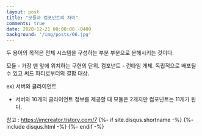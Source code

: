```yaml
---
layout: post
title: "모듈과 컴포넌트의 차이"
comments: true
date: 2020-12-21 00:00:00 -0400
background: '/img/posts/06.jpg'
---
```




두 용어의 목적은 전체 시스템을 구성하는 부분 부분으로 분해시키는 것이다.

모듈 - 가장 맨 앞에 위치하는 구현의 단위. 
컴포넌트 - 런타임 개체. 독립적으로 배포될 수 있고 써드 파티로부터의 결합 대상.

ex) 서버와 클라이언트
 -  서버와 10개의 클라이언트 정보를 제공할 때 모듈은 2개지만 컴포넌트는 11개가 된다.


참고 : https://imcreator.tistory.com/7
{%- if site.disqus.shortname -%}
    {%- include disqus.html -%}
{%- endif -%}
